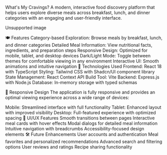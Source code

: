 What's My Cravings?
A modern, interactive food discovery platform that helps users explore diverse meals across breakfast, lunch, and dinner categories with an engaging and user-friendly interface.

Unsupported image

🍽️ Features
Category-based Exploration: Browse meals by breakfast, lunch, and dinner categories
Detailed Meal Information: View nutritional facts, ingredients, and preparation steps
Responsive Design: Optimized for mobile, tablet, and desktop devices
Dark/Light Mode: Toggle between themes for comfortable viewing in any environment
Interactive UI: Smooth animations and intuitive navigation
🚀 Technologies Used
Frontend: React 18 with TypeScript
Styling: Tailwind CSS with Shadcn/UI component library
State Management: React Context API
Build Tool: Vite
Backend: Express.js with Node.js
Database: In-memory storage with typed schemas

📱 Responsive Design
The application is fully responsive and provides an optimal viewing experience across a wide range of devices:

Mobile: Streamlined interface with full functionality
Tablet: Enhanced layout with improved visibility
Desktop: Full-featured experience with optimized spacing
🎨 UI/UX Features
Smooth transitions between pages
Interactive meal cards with hover effects
Modal dialogs for detailed meal information
Intuitive navigation with breadcrumbs
Accessibility-focused design elements
🛠️ Future Enhancements
User accounts and authentication
Meal favorites and personalized recommendations
Advanced search and filtering options
User reviews and ratings
Recipe sharing functionality


